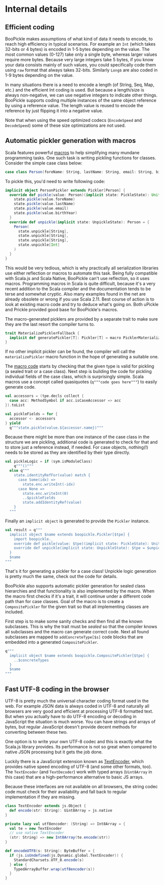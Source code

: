 # Internal details

## Efficient coding

BooPickle makes assumptions of what kind of data it needs to encode, to reach high efficiency in typical scenarios. For example an `Int` (which takes
32-bits or 4 bytes) is encoded in 1-5 bytes depending on the value. The most common values (0-127) take only a single byte, whereas larger values
require more bytes. Because very large integers take 5 bytes, if you know your data consists mainly of such values, you could specifically code them
using `raw` format that always takes 32-bits. Similarly `Long`s are also coded in 1-9 bytes depending on the value.

In many situations there is a need to encode a length (of String, Seq, Map, etc.) and the efficient Int coding is used. But because a length/size is always
non-negative, we can use negative integers to indicate other things. BooPickle supports coding multiple instances of the same object reference by using
a reference value. The length value is reused to encode the reference by just flipping it into a negative value.

Note that when using the speed optimized codecs (`EncodeSpeed` and `DecodeSpeed`) some of these size optimizations are not used.

## Automatic pickler generation with macros

Scala features powerful [macros](http://docs.scala-lang.org/overviews/macros/overview.html) to help simplifying many mundane programming tasks. One
such task is writing pickling functions for classes. Consider the simple case class below:

```scala
case class Person(foreName: String, lastName: String, email: String, birthYear: Int)
```

To pickle this, you'd need to write following code:

```scala
implicit object PersonPickler extends Pickler[Person] {
  override def pickle(value: Person)(implicit state: PickleState): Unit = {
    state.pickle(value.foreName)
    state.pickle(value.lastName)
    state.pickle(value.email)
    state.pickle(value.birthYear)
  }
  override def unpickle(implicit state: UnpickleState): Person = {
    Person( 
      state.unpickle[String],
      state.unpickle[String],
      state.unpickle[String],
      state.unpickle[Int]
    )
  }
}
```

This would be very tedious, which is why practically all serialization libraries use either reflection or macros to automate this task. Being fully
compatible with Scala.js and Scala Native, BooPickle can't use reflection, so it uses macros. Programming macros in Scala is quite difficult, because
it's a very recent addition to the Scala compiler and the documentation tends to be terse and somewhat cryptic. Also many examples found in the
net are already obsolete or wrong if you use Scala 2.11. Best course of action is to look at existing macro code and try to deduce what's going on.
Both uPickle and Prickle provided good base for BooPickle's macros.

The macro-generated picklers are provided by a separate trait to make sure they are the last resort the compiler turns to.

```scala
trait MaterializePicklerFallback {
  implicit def generatePickler[T]: Pickler[T] = macro PicklerMaterializersImpl.materializePickler[T]
}
```

If no other implicit pickler can be found, the compiler will call the `materializePickler` macro function in the hope of generating a suitable one.

The [macro code](https://github.com/suzaku-io/boopickle/blob/master/boopickle/shared/src/main/scala/boopickle/PicklerMaterializersImpl.scala) starts
by checking that the given type is valid for pickling (a sealed trait or a case class). Next step is building the code for pickling individual fields
of the case class, which is surprisingly simple. Scala macros use a concept called quasiquotes (`q"""code goes here"""`) to easily generate code.

```scala
val accessors = (tpe.decls collect {
  case acc: MethodSymbol if acc.isCaseAccessor => acc
}).toList

val pickleFields = for {
  accessor <- accessors
} yield
  q"""state.pickle(value.${accessor.name})"""
```

Because there might be more than one instance of the case class in the structure we are pickling, additional code is generated to check for that
and to store just a reference instead, if needed. For case objects, nothing(!) needs to be stored as they are identified by their type directly.

```scala
val pickleLogic = if (sym.isModuleClass) 
    q"""()""" 
  else q"""
    state.identityRefFor(value) match {
      case Some(idx) =>
        state.enc.writeInt(-idx)
      case None =>
        state.enc.writeInt(0)
        ..$pickleFields
        state.addIdentityRef(value)
    }
  """
```

Finally an `implicit object` is generated to provide the `Pickler` instance.

```scala
val result = q"""
  implicit object $name extends boopickle.Pickler[$tpe] {
    import boopickle._
    override def pickle(value: $tpe)(implicit state: PickleState): Unit = $pickleLogic
    override def unpickle(implicit state: UnpickleState): $tpe = $unpickleLogic
  }
  $name
"""
```

That's it for generating a pickler for a case class! Unpickle logic generation is pretty much the same, check out the code for details.

BooPickle also supports automatic pickler generation for sealed class hierarchies and that functionality is also implemented by the macro. When the macro
first checks if it's a trait, it will continue under a different code path than for case classes. Goal of the macro is to create a `CompositePickler`
for the given trait so that all implementing classes are included.

First step is to make some sanity checks and then find all the known subclasses. This is why the trait must be *sealed* so that the compiler knows
all subclasses and the macro can generate correct code. Next all found subclasses are mapped to `addConcreteType[$s]` code blocks that are embedded into a
generated `CompositePickler`.

```scala
q"""
  implicit object $name extends boopickle.CompositePickler[$tpe] {
    ..$concreteTypes
  }
  $name
"""
```

## Fast UTF-8 coding in the browser

UTF-8 is pretty much the universal character coding format used in the web. For example JSON data is always coded in UTF-8 and naturally all browsers
are very good and efficient at processing UTF-8 formatted text. But when you actually have to do UTF-8 encoding or decoding in JavaScript the situation
is much worse. You can have strings and arrays of bytes, but regular JavaScript doesn't provide decent methods for converting between these two.

One option is to write your own UTF-8 codec and this is exactly what the Scala.js library provides. Its performance is not so great when compared to
native JSON processing but it gets the job done. 

Luckily there is a JavaScript extension known as [TextEncoder](https://developer.mozilla.org/en-US/docs/Web/API/TextEncoder), which provides native
speed encoding of UTF-8 (and some other formats, too). The `TextEncoder` (and `TextDecoder`) work with typed arrays (`Uint8Array` in this case) that
are a high-performance alternative to basic JS arrays.

Because these interfaces are not available on all browsers, the string codec code must check for their availability and fall back to regular implementation
if they are missing.

```scala
class TextEncoder extends js.Object {
  def encode(str: String): Uint8Array = js.native
}

private lazy val utf8encoder: (String) => Int8Array = {
  val te = new TextEncoder
  // use native TextEncoder
  (str: String) => new Int8Array(te.encode(str))
}

def encodeUTF8(s: String): ByteBuffer = {
  if (js.isUndefined(js.Dynamic.global.TextEncoder)) {
    StandardCharsets.UTF_8.encode(s)
  } else {
    TypedArrayBuffer.wrap(utf8encoder(s))
  }
}
```


